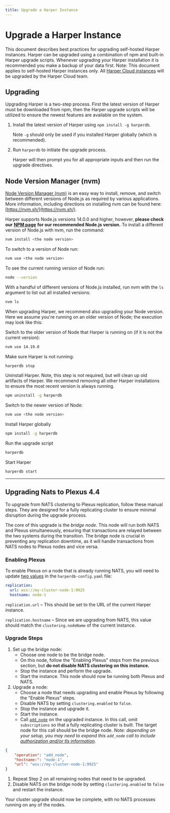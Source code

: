 ```yaml
---
title: Upgrade a Harper Instance
---
```


# Upgrade a Harper Instance

This document describes best practices for upgrading self-hosted Harper instances. Harper can be upgraded using a combination of npm and built-in Harper upgrade scripts. Whenever upgrading your Harper installation it is recommended you make a backup of your data first. Note: This document applies to self-hosted Harper instances only. All [Harper Cloud instances](./harper-cloud/) will be upgraded by the Harper Cloud team.

## Upgrading

Upgrading Harper is a two-step process. First the latest version of Harper must be downloaded from npm, then the Harper upgrade scripts will be utilized to ensure the newest features are available on the system.

1. Install the latest version of Harper using `npm install -g harperdb`.

   Note `-g` should only be used if you installed Harper globally (which is recommended).

1. Run `harperdb` to initiate the upgrade process.

   Harper will then prompt you for all appropriate inputs and then run the upgrade directives.

## Node Version Manager (nvm)

[Node Version Manager (nvm)](https://nvm.sh/) is an easy way to install, remove, and switch between different versions of Node.js as required by various applications. More information, including directions on installing nvm can be found here: [https://nvm.sh/](https://nvm.sh/).

Harper supports Node.js versions 14.0.0 and higher, however, **please check our** [**NPM page**](https://www.npmjs.com/package/harperdb) **for our recommended Node.js version.** To install a different version of Node.js with nvm, run the command:

```bash
nvm install <the node version>
```

To switch to a version of Node run:

```bash
nvm use <the node version>
```

To see the current running version of Node run:

```bash
node --version
```

With a handful of different versions of Node.js installed, run nvm with the `ls` argument to list out all installed versions:

```bash
nvm ls
```

When upgrading Harper, we recommend also upgrading your Node version. Here we assume you're running on an older version of Node; the execution may look like this:

Switch to the older version of Node that Harper is running on (if it is not the current version):

```bash
nvm use 14.19.0
```

Make sure Harper is not running:

```bash
harperdb stop
```

Uninstall Harper. Note, this step is not required, but will clean up old artifacts of Harper. We recommend removing all other Harper installations to ensure the most recent version is always running.

```bash
npm uninstall -g harperdb
```

Switch to the newer version of Node:

```bash
nvm use <the node version>
```

Install Harper globally

```bash
npm install -g harperdb
```

Run the upgrade script

```bash
harperdb
```

Start Harper

```bash
harperdb start
```

---

## Upgrading Nats to Plexus 4.4

To upgrade from NATS clustering to Plexus replication, follow these manual steps. They are designed for a fully replicating cluster to ensure minimal disruption during the upgrade process.

The core of this upgrade is the _bridge node_. This node will run both NATS and Plexus simultaneously, ensuring that transactions are relayed between the two systems during the transition. The bridge node is crucial in preventing any replication downtime, as it will handle transactions from NATS nodes to Plexus nodes and vice versa.

### Enabling Plexus

To enable Plexus on a node that is already running NATS, you will need to update [two values](./configuration) in the `harperdb-config.yaml` file:

```yaml
replication:
  url: wss://my-cluster-node-1:9925
  hostname: node-1
```

`replication.url` – This should be set to the URL of the current Harper instance.

`replication.hostname` – Since we are upgrading from NATS, this value should match the `clustering.nodeName` of the current instance.

### Upgrade Steps

1. Set up the bridge node:
   - Choose one node to be the bridge node.
   - On this node, follow the "Enabling Plexus" steps from the previous section, but **do not disable NATS clustering on this instance.**
   - Stop the instance and perform the upgrade.
   - Start the instance. This node should now be running both Plexus and NATS.
1. Upgrade a node:
   - Choose a node that needs upgrading and enable Plexus by following the "Enable Plexus" steps.
   - Disable NATS by setting `clustering.enabled` to `false`.
   - Stop the instance and upgrade it.
   - Start the instance.
   - Call [`add_node`](../reference/operations-api/clustering#add-node) on the upgraded instance. In this call, omit `subscriptions` so that a fully replicating cluster is built. The target node for this call should be the bridge node. _Note: depending on your setup, you may need to expand this `add_node` call to include_ [_authorization and/or tls information_](../reference/operations-api/clustering#add-node)_._

```json
{
	"operation": "add_node",
	"hostname:": "node-1",
	"url": "wss://my-cluster-node-1:9925"
}
```

1. Repeat Step 2 on all remaining nodes that need to be upgraded.
1. Disable NATS on the bridge node by setting `clustering.enabled` to `false` and restart the instance.

Your cluster upgrade should now be complete, with no NATS processes running on any of the nodes.
